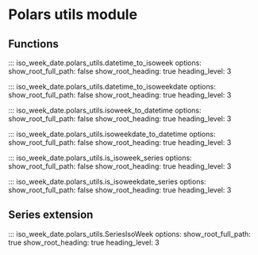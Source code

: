 # Polars utils module

## Functions

::: iso_week_date.polars_utils.datetime_to_isoweek
    options:
        show_root_full_path: false
        show_root_heading: true
        heading_level: 3

::: iso_week_date.polars_utils.datetime_to_isoweekdate
    options:
        show_root_full_path: false
        show_root_heading: true
        heading_level: 3

::: iso_week_date.polars_utils.isoweek_to_datetime
    options:
        show_root_full_path: false
        show_root_heading: true
        heading_level: 3

::: iso_week_date.polars_utils.isoweekdate_to_datetime
    options:
        show_root_full_path: false
        show_root_heading: true
        heading_level: 3

::: iso_week_date.polars_utils.is_isoweek_series
    options:
        show_root_full_path: false
        show_root_heading: true
        heading_level: 3

::: iso_week_date.polars_utils.is_isoweekdate_series
    options:
        show_root_full_path: false
        show_root_heading: true
        heading_level: 3

## Series extension

::: iso_week_date.polars_utils.SeriesIsoWeek
    options:
        show_root_full_path: true
        show_root_heading: true
        heading_level: 3
